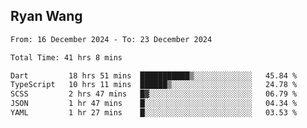 ## Ryan Wang

<!--START_SECTION:waka-->

```txt
From: 16 December 2024 - To: 23 December 2024

Total Time: 41 hrs 8 mins

Dart         18 hrs 51 mins  ███████████▒░░░░░░░░░░░░░   45.84 %
TypeScript   10 hrs 11 mins  ██████▒░░░░░░░░░░░░░░░░░░   24.78 %
SCSS         2 hrs 47 mins   █▓░░░░░░░░░░░░░░░░░░░░░░░   06.79 %
JSON         1 hr 47 mins    █░░░░░░░░░░░░░░░░░░░░░░░░   04.34 %
YAML         1 hr 27 mins    █░░░░░░░░░░░░░░░░░░░░░░░░   03.53 %
```

<!--END_SECTION:waka-->
